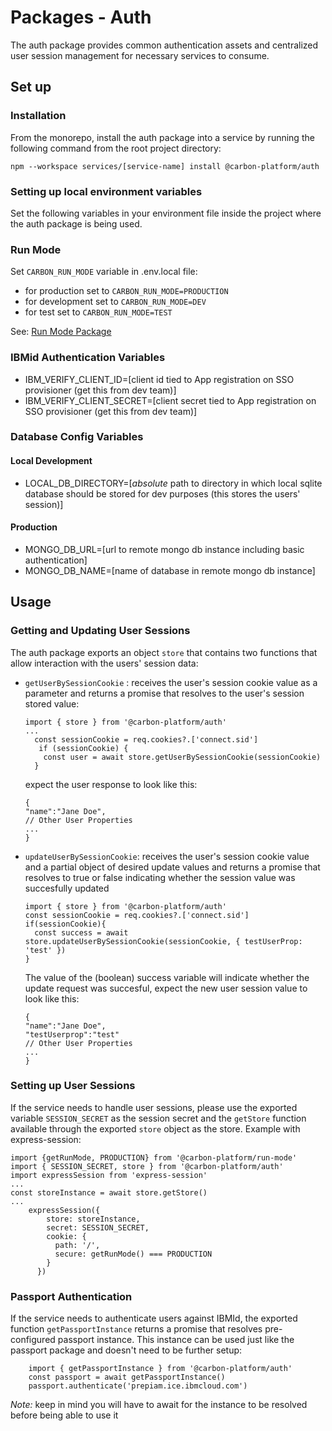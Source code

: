 # Packages - Auth

The auth package provides common authentication assets and centralized user session management for
necessary services to consume.

## Set up

### Installation

From the monorepo, install the auth package into a service by running the following command from the
root project directory:

`npm --workspace services/[service-name] install @carbon-platform/auth`

### Setting up local environment variables

Set the following variables in your environment file inside the project where the auth package is
being used.

### Run Mode

Set `CARBON_RUN_MODE` variable in .env.local file:

- for production set to `CARBON_RUN_MODE=PRODUCTION`
- for development set to `CARBON_RUN_MODE=DEV`
- for test set to `CARBON_RUN_MODE=TEST`

See: [Run Mode Package](./packages-run-mode.md)

### IBMid Authentication Variables

- IBM_VERIFY_CLIENT_ID=[client id tied to App registration on SSO provisioner (get this from dev
  team)]
- IBM_VERIFY_CLIENT_SECRET=[client secret tied to App registration on SSO provisioner (get this from
  dev team)]

### Database Config Variables

#### Local Development

- LOCAL_DB_DIRECTORY=[*absolute* path to directory in which local sqlite database should be stored
  for dev purposes (this stores the users' session)]

#### Production

- MONGO_DB_URL=[url to remote mongo db instance including basic authentication]
- MONGO_DB_NAME=[name of database in remote mongo db instance]

## Usage

### Getting and Updating User Sessions

The auth package exports an object `store` that contains two functions that allow interaction with
the users' session data:

- `getUserBySessionCookie` : receives the user's session cookie value as a parameter and returns a
  promise that resolves to the user's session stored value:

  ```
  import { store } from '@carbon-platform/auth'
  ...
    const sessionCookie = req.cookies?.['connect.sid']
     if (sessionCookie) {
      const user = await store.getUserBySessionCookie(sessionCookie)
    }
  ```

  expect the user response to look like this:

  ```
  {
  "name":"Jane Doe",
  // Other User Properties
  ...
  }
  ```

- `updateUserBySessionCookie`: receives the user's session cookie value and a partial object of
  desired update values and returns a promise that resolves to true or false indicating whether the
  session value was succesfully updated

  ```
  import { store } from '@carbon-platform/auth'
  const sessionCookie = req.cookies?.['connect.sid']
  if(sessionCookie){
    const success = await store.updateUserBySessionCookie(sessionCookie, { testUserProp: 'test' })
  }
  ```

  The value of the (boolean) success variable will indicate whether the update request was
  succesful, expect the new user session value to look like this:

  ```
  {
  "name":"Jane Doe",
  "testUserprop":"test"
  // Other User Properties
  ...
  }
  ```

### Setting up User Sessions

If the service needs to handle user sessions, please use the exported variable `SESSION_SECRET` as
the session secret and the `getStore` function available through the exported `store` object as the
store. Example with express-session:

```
import {getRunMode, PRODUCTION} from '@carbon-platform/run-mode'
import { SESSION_SECRET, store } from '@carbon-platform/auth'
import expressSession from 'express-session'
...
const storeInstance = await store.getStore()
...
    expressSession({
        store: storeInstance,
        secret: SESSION_SECRET,
        cookie: {
          path: '/',
          secure: getRunMode() === PRODUCTION
        }
      })
```

### Passport Authentication

If the service needs to authenticate users against IBMId, the exported function
`getPassportInstance` returns a promise that resolves pre-configured passport instance. This
instance can be used just like the passport package and doesn't need to be further setup:

```
    import { getPassportInstance } from '@carbon-platform/auth'
    const passport = await getPassportInstance()
    passport.authenticate('prepiam.ice.ibmcloud.com')
```

_Note:_ keep in mind you will have to await for the instance to be resolved before being able to use
it
